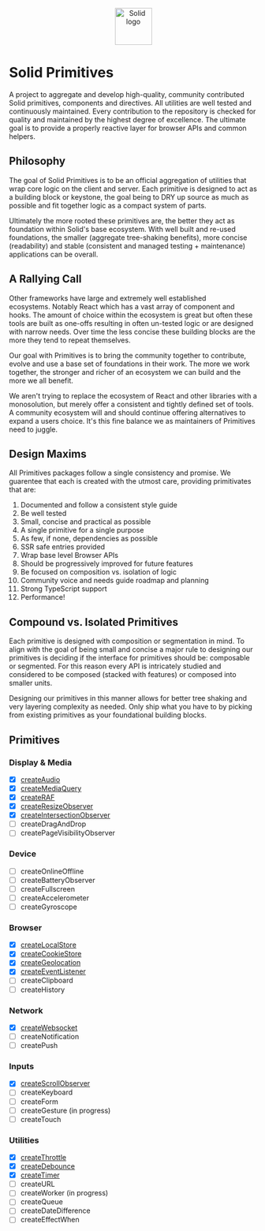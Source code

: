 <p align="center">
  <img width="75px" src="https://raw.githubusercontent.com/solidjs/solid-site/dev/src/assets/logo.png" alt="Solid logo">
</p>

# Solid Primitives

A project to aggregate and develop high-quality, community contributed Solid primitives, components and directives. All utilities are well tested and continuously maintained. Every contribution to the repository is checked for quality and maintained by the highest degree of excellence. The ultimate goal is to provide a properly reactive layer for browser APIs and common helpers.

## Philosophy

The goal of Solid Primitives is to be an official aggregation of utilities that wrap core logic on the client and server. Each primitive is designed to act as a building block or keystone, the goal being to DRY up source as much as possible and fit together logic as a compact system of parts.

Ultimately the more rooted these primitives are, the better they act as foundation within Solid's base ecosystem. With well built and re-used foundations, the smaller (aggregate tree-shaking benefits), more concise (readability) and stable (consistent and managed testing + maintenance) applications can be overall.

## A Rallying Call

Other frameworks have large and extremely well established ecosystems. Notably React which has a vast array of component and hooks. The amount of choice within the ecosystem is great but often these tools are built as one-offs resulting in often un-tested logic or are designed with narrow needs. Over time the less concise these building blocks are the more they tend to repeat themselves.

Our goal with Primitives is to bring the community together to contribute, evolve and use a base set of foundations in their work. The more we work together, the stronger and richer of an ecosystem we can build and the more we all benefit.

We aren't trying to replace the ecosystem of React and other libraries with a monosolution, but merely offer a consistent and tightly defined set of tools. A community ecosystem will and should continue offering alternatives to expand a users choice. It's this fine balance we as maintainers of Primitives need to juggle.

## Design Maxims

All Primitives packages follow a single consistency and promise. We guarentee that each is created with the utmost care, providing primitivates that are:

1. Documented and follow a consistent style guide
2. Be well tested
3. Small, concise and practical as possible
4. A single primitive for a single purpose
5. As few, if none, dependencies as possible
6. SSR safe entries provided
7. Wrap base level Browser APIs
8. Should be progressively improved for future features
9. Be focused on composition vs. isolation of logic
10. Community voice and needs guide roadmap and planning
11. Strong TypeScript support
12. Performance!

## Compound vs. Isolated Primitives

Each primitive is designed with composition or segmentation in mind. To align with the goal of being small and concise a major rule to designing our primitives is deciding if the interface for primitives should be: composable or segmented. For this reason every API is intricately studied and considered to be composed (stacked with features) or composed into smaller units.

Designing our primitives in this manner allows for better tree shaking and very layering complexity as needed. Only ship what you have to by picking from existing primitives as your foundational building blocks.

## Primitives

### Display & Media

- [x] [createAudio](https://github.com/davedbase/solid-primitives/tree/main/packages/audio)
- [x] [createMediaQuery](https://github.com/davedbase/solid-primitives/tree/main/packages/media)
- [x] [createRAF](https://github.com/davedbase/solid-primitives/tree/main/packages/raf)
- [x] [createResizeObserver](https://github.com/davedbase/solid-primitives/tree/main/packages/resize-observer)
- [x] [createIntersectionObserver](https://github.com/davedbase/solid-primitives/tree/main/packages/intersection-observer)
- [ ] createDragAndDrop
- [ ] createPageVisibilityObserver

### Device

- [ ] createOnlineOffline
- [ ] createBatteryObserver
- [ ] createFullscreen
- [ ] createAccelerometer
- [ ] createGyroscope

### Browser

- [x] [createLocalStore](https://github.com/davedbase/solid-primitives/tree/main/packages/local-store)
- [x] [createCookieStore](https://github.com/davedbase/solid-primitives/tree/main/packages/cookie-store)
- [x] [createGeolocation](https://github.com/davedbase/solid-primitives/tree/main/packages/geolocation)
- [x] [createEventListener](https://github.com/davedbase/solid-primitives/tree/main/packages/event-listener)
- [ ] createClipboard
- [ ] createHistory

### Network

- [x] [createWebsocket](https://github.com/davedbase/solid-primitives/tree/main/packages/websocket)
- [ ] createNotification
- [ ] createPush

### Inputs

- [x] [createScrollObserver](https://github.com/davedbase/solid-primitives/tree/main/packages/scroll-observer)
- [ ] createKeyboard
- [ ] createForm
- [ ] createGesture (in progress)
- [ ] createTouch

### Utilities

- [x] [createThrottle](https://github.com/davedbase/solid-primitives/tree/main/packages/throttle)
- [x] [createDebounce](https://github.com/davedbase/solid-primitives/tree/main/packages/debounce)
- [x] [createTimer](https://github.com/davedbase/solid-primitives/tree/main/packages/timer)
- [ ] createURL
- [ ] createWorker (in progress)
- [ ] createQueue
- [ ] createDateDifference
- [ ] createEffectWhen
